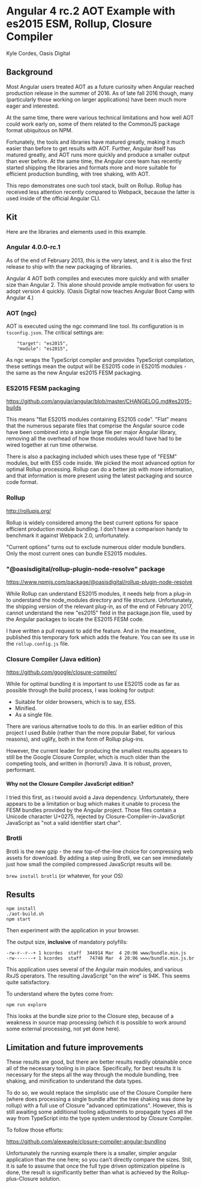 # Angular 4 rc.2 AOT Example with es2015 ESM, Rollup, Closure Compiler

Kyle Cordes, Oasis Digital

## Background

Most Angular users treated AOT as a future curiosity when Angular
reached production release in the summer of 2016. As of late fall 2016
though, many (particularly those working on larger applications) have
been much more eager and interested.

At the same time, there were various technical limitations and how
well AOT could work early on, some of them related to the CommonJS
package format ubiquitous on NPM.

Fortunately, the tools and libraries have matured greatly, making it
much easier than before to get results with AOT. Further, Angular
itself has matured greatly, and AOT runs more quickly and produce a
smaller output than ever before. At the same time, the Angular core
team has recently started shipping the libraries and formats more and
more suitable for efficient production bundling, with tree shaking,
with AOT.

This repo demonstrates one such tool stack, built on Rollup. Rollup
has received less attention recently compared to Webpack, because the
latter is used inside of the official Angular CLI.

## Kit

Here are the libraries and elements used in this example.

### Angular 4.0.0-rc.1

As of the end of February 2013, this is the very latest, and it is
also the first release to ship with the new packaging of libraries.

Angular 4 AOT both compiles and executes more quickly and with smaller
size than Angular 2. This alone should provide ample motivation for
users to adopt version 4 quickly. (Oasis Digital now teaches Angular
Boot Camp with Angular 4.)

### AOT (ngc)

AOT is executed using the ngc command line tool. Its configuration is
in `tsconfig.json`. The critical settings are:

```
    "target": "es2015",
    "module": "es2015",
```

As ngc wraps the TypeScript compiler and provides TypeScript
compilation, these settings mean the output will be ES2015 code in
ES2015 modules - the same as the new Angular es2015 FESM packaging.

### ES2015 FESM packaging

<https://github.com/angular/angular/blob/master/CHANGELOG.md#es2015-builds>

This means "flat ES2015 modules containing ES2105 code". "Flat" means
that the numerous separate files that comprise the Angular source code
have been combined into a single large file per major Angular library,
removing all the overhead of how those modules would have had to be
wired together at run time otherwise.

There is also a packaging included which uses these type of "FESM"
modules, but with ES5 code inside. We picked the most advanced option
for optimal Rollup processing. Rollup can do a better job with more
information, and that information is more present using the latest
packaging and source code format.

### Rollup

<http://rollupjs.org/>

Rollup is widely considered among the best current options for space
efficient production module bundling. I don't have a comparison handy
to benchmark it against Webpack 2.0, unfortunately.

"Current options" turns out to exclude numerous older module bundlers.
Only the most current ones can bundle ES2015 modules.

### "@oasisdigital/rollup-plugin-node-resolve" package

<https://www.npmjs.com/package/@oasisdigital/rollup-plugin-node-resolve>

While Rollup can understand ES2015 modules, it needs help from a
plug-in to understand the node_modules directory and file structure.
Unfortunately, the shipping version of the relevant plug-in, as of the
end of February 2017, cannot understand the new "es2015" field in the
package.json file, used by the Angular packages to locate the ES2015
FESM code.

I have written a pull request to add the feature. And in the meantime,
published this temporary fork which adds the feature. You can see its
use in the `rollup.config.js` file.

### Closure Compiler (Java edition)

<https://github.com/google/closure-compiler/>

While for optimal bundling it is important to use ES2015 code as far
as possible through the build process, I was looking for output:

* Suitable for older browsers, which is to say, ES5.
* Minified.
* As a single file.

There are various alternative tools to do this. In an earlier edition
of this project I used Buble (rather than the more popular Babel, for
various reasons), and uglify, both in the form of Rollup plug-ins.

However, the current leader for producing the smallest results appears
to still be the Google Closure Compiler, which is much older than the
competing tools, and written in (horrors!) Java. It is robust, proven,
performant.

#### Why not the Closure Compiler JavaScript edition?

I tried this first, as i twould avoid a Java dependency.
Unfortunately, there appears to be a limitation or bug which makes it
unable to process the FESM bundles provided by the Angular project.
Those files contain a Unicode character U+0275, rejected by
Closure-Compiler-in-JavaScript JavaScript as "not a valid identifier
start char".

### Brotli

Brotli is the new gzip - the new top-of-the-line choice for
compressing web assets for download. By adding a step using Brotli, we
can see immediately just how small the compiled compressed JavaScript
results will be.

`brew install brotli` (or whatever, for your OS)

## Results

```
npm install
./aot-build.sh
npm start
```

Then experiment with the application in your browser.

The output size, **inclusive** of mandatory polyfills:

```
-rw-r--r--+ 1 kcordes  staff  344914 Mar  4 20:06 www/bundle.min.js
-rw-------+ 1 kcordes  staff   74748 Mar  4 20:06 www/bundle.min.js.br
```

This application uses several of the Angular main modules, and various
RxJS operators. The resulting JavaScript "on the wire" is 94K. This
seems quite satisfactory.

To understand where the bytes come from:

```
npm run explore
```

This looks at the bundle size prior to the Closure step, because of a
weakness in source map processing (which it is possible to work around
some external processing, not yet done here).

## Limitation and future improvements

These results are good, but there are better results readily
obtainable once all of the necessary tooling is in place.
Specifically, for best results it is necessary for the steps all the
way through the module bundling, tree shaking, and minification to
understand the data types.

To do so, we would replace the simplistic use of the Closure Compiler
here (where does processing a single bundle after the tree shaking was
done by rollup) with a full use of Closure "advanced optimizations".
However, this is still awaiting some additional tooling adjustments to
propagate types all the way from TypeScript into the type system
understood by Closure Compiler.

To follow those efforts:

<https://github.com/alexeagle/closure-compiler-angular-bundling>

Unfortunately the running example there is a smaller, simpler angular
application than the one here; so you can't directly compare the
sizes. Still, it is safe to assume that once the full type driven
optimization pipeline is done, the result is significantly better than
what is achieved by the Rollup-plus-Closure solution.
